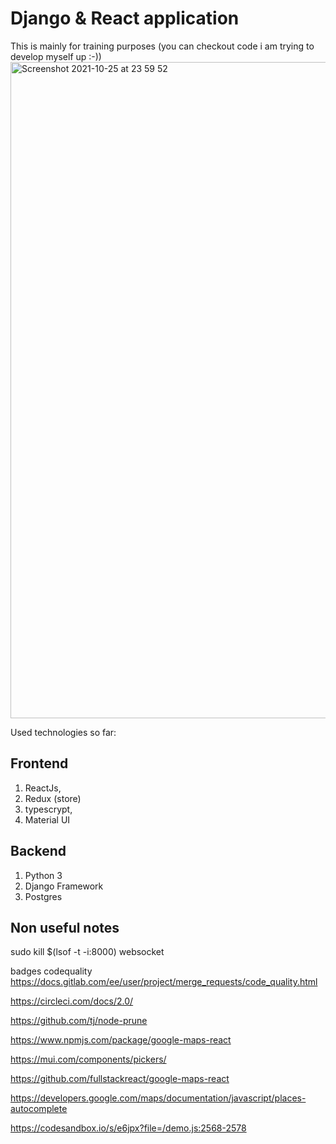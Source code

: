 # Django & React application

This is mainly for training purposes (you can checkout code i am trying to develop myself up :-))
<img width="1050" alt="Screenshot 2021-10-25 at 23 59 52" src="https://user-images.githubusercontent.com/3868751/138777077-a19fdb34-975e-487f-b955-4bd1ea919e6a.png">

Used technologies so far:

Frontend
---------------
1) ReactJs, 
2) Redux (store)
3) typescrypt, 
4) Material UI

Backend
-----------
1) Python 3
2) Django Framework
3) Postgres


Non useful notes
------------------

sudo kill $(lsof -t -i:8000) 
websocket

badges codequality
https://docs.gitlab.com/ee/user/project/merge_requests/code_quality.html

https://circleci.com/docs/2.0/

https://github.com/tj/node-prune

https://www.npmjs.com/package/google-maps-react

https://mui.com/components/pickers/

https://github.com/fullstackreact/google-maps-react

https://developers.google.com/maps/documentation/javascript/places-autocomplete

https://codesandbox.io/s/e6jpx?file=/demo.js:2568-2578


